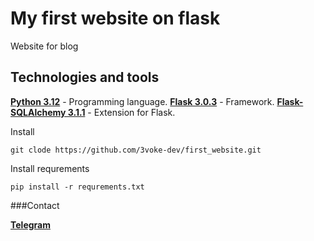 # My first website on flask
Website for blog

## Technologies and tools
<a href = "https://www.python.org/">__Python 3.12__</a> - Programming language.
<a href = "https://flask.palletsprojects.com/en/3.0.x/">__Flask 3.0.3__</a> - Framework.
<a href = "https://flask-sqlalchemy.readthedocs.io/en/3.1.x/">__Flask-SQLAlchemy 3.1.1__</a> - Extension for Flask.

Install

```
git clode https://github.com/3voke-dev/first_website.git
```

Install requrements

```
pip install -r requrements.txt
```

###Contact

<a href = "https://t.me/glush_33">__Telegram__</a>
